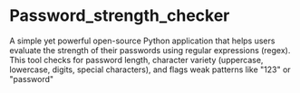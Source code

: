 # Password_strength_checker
A simple yet powerful open-source Python application that helps users evaluate the strength of their passwords using regular expressions (regex). This tool checks for password length, character variety (uppercase, lowercase, digits, special characters), and flags weak patterns like "123" or "password"
